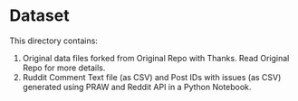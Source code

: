 # Dataset

This directory contains:

1. Original data files forked from Original Repo with Thanks. Read Original Repo for more details.
2. Ruddit Comment Text file (as CSV) and Post IDs with issues (as CSV) generated using PRAW and Reddit API in a Python Notebook.
